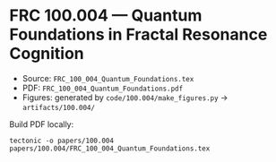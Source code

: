 # FRC 100.004 — Quantum Foundations in Fractal Resonance Cognition

- Source: `FRC_100_004_Quantum_Foundations.tex`
- PDF: `FRC_100_004_Quantum_Foundations.pdf`
- Figures: generated by `code/100.004/make_figures.py` → `artifacts/100.004/`

Build PDF locally:
```
tectonic -o papers/100.004 papers/100.004/FRC_100_004_Quantum_Foundations.tex
```
